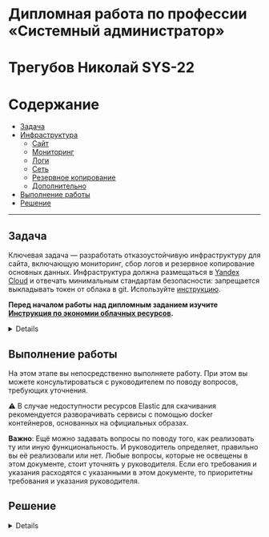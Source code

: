#  Дипломная работа по профессии «Системный администратор»
#  Трегубов Николай SYS-22


   
Содержание
==========
* [Задача](#Задача)
* [Инфраструктура](#Инфраструктура)
    * [Сайт](#Сайт)
    * [Мониторинг](#Мониторинг)
    * [Логи](#Логи)
    * [Сеть](#Сеть)
    * [Резервное копирование](#Резервное-копирование)
    * [Дополнительно](#Дополнительно)
* [Выполнение работы](#Выполнение-работы)
* [Решение](#Решение)
<!-- * [Критерии сдачи](#Критерии-сдачи)
* [Как правильно задавать вопросы дипломному руководителю](#Как-правильно-задавать-вопросы-дипломному-руководителю) 
 -->
---------


## Задача
Ключевая задача — разработать отказоустойчивую инфраструктуру для сайта, включающую мониторинг, сбор логов и резервное копирование основных данных. Инфраструктура должна размещаться в [Yandex Cloud](https://cloud.yandex.com/) и отвечать минимальным стандартам безопасности: запрещается выкладывать токен от облака в git. Используйте [инструкцию](https://cloud.yandex.ru/docs/tutorials/infrastructure-management/terraform-quickstart#get-credentials).

**Перед началом работы над дипломным заданием изучите [Инструкция по экономии облачных ресурсов](https://github.com/netology-code/devops-materials/blob/master/cloudwork.MD).**
 <details>
    
## Инфраструктура
Для развёртки инфраструктуры используйте Terraform и Ansible.  

Не используйте для ansible inventory ip-адреса! Вместо этого используйте fqdn имена виртуальных машин в зоне ".ru-central1.internal". Пример: example.ru-central1.internal  

Важно: используйте по-возможности **минимальные конфигурации ВМ**:2 ядра 20% Intel ice lake, 2-4Гб памяти, 10hdd, прерываемая. 

**Так как прерываемая ВМ проработает не больше 24ч, перед сдачей работы на проверку дипломному руководителю сделайте ваши ВМ постоянно работающими.**

Ознакомьтесь со всеми пунктами из этой секции, не беритесь сразу выполнять задание, не дочитав до конца. Пункты взаимосвязаны и могут влиять друг на друга.

### Сайт
Создайте две ВМ в разных зонах, установите на них сервер nginx, если его там нет. ОС и содержимое ВМ должно быть идентичным, это будут наши веб-сервера.

Используйте набор статичных файлов для сайта. Можно переиспользовать сайт из домашнего задания.

Создайте [Target Group](https://cloud.yandex.com/docs/application-load-balancer/concepts/target-group), включите в неё две созданных ВМ.

Создайте [Backend Group](https://cloud.yandex.com/docs/application-load-balancer/concepts/backend-group), настройте backends на target group, ранее созданную. Настройте healthcheck на корень (/) и порт 80, протокол HTTP.

Создайте [HTTP router](https://cloud.yandex.com/docs/application-load-balancer/concepts/http-router). Путь укажите — /, backend group — созданную ранее.

Создайте [Application load balancer](https://cloud.yandex.com/en/docs/application-load-balancer/) для распределения трафика на веб-сервера, созданные ранее. Укажите HTTP router, созданный ранее, задайте listener тип auto, порт 80.

Протестируйте сайт
`curl -v <публичный IP балансера>:80` 

### Мониторинг
Создайте ВМ, разверните на ней Zabbix. На каждую ВМ установите Zabbix Agent, настройте агенты на отправление метрик в Zabbix. 

Настройте дешборды с отображением метрик, минимальный набор — по принципу USE (Utilization, Saturation, Errors) для CPU, RAM, диски, сеть, http запросов к веб-серверам. Добавьте необходимые tresholds на соответствующие графики.

### Логи
Cоздайте ВМ, разверните на ней Elasticsearch. Установите filebeat в ВМ к веб-серверам, настройте на отправку access.log, error.log nginx в Elasticsearch.

Создайте ВМ, разверните на ней Kibana, сконфигурируйте соединение с Elasticsearch.

### Сеть
Разверните один VPC. Сервера web, Elasticsearch поместите в приватные подсети. Сервера Zabbix, Kibana, application load balancer определите в публичную подсеть.

Настройте [Security Groups](https://cloud.yandex.com/docs/vpc/concepts/security-groups) соответствующих сервисов на входящий трафик только к нужным портам.

Настройте ВМ с публичным адресом, в которой будет открыт только один порт — ssh.  Эта вм будет реализовывать концепцию  [bastion host]( https://cloud.yandex.ru/docs/tutorials/routing/bastion) . Синоним "bastion host" - "Jump host". Подключение  ansible к серверам web и Elasticsearch через данный bastion host можно сделать с помощью  [ProxyCommand](https://docs.ansible.com/ansible/latest/network/user_guide/network_debug_troubleshooting.html#network-delegate-to-vs-proxycommand) . Допускается установка и запуск ansible непосредственно на bastion host.(Этот вариант легче в настройке)

### Резервное копирование
Создайте snapshot дисков всех ВМ. Ограничьте время жизни snaphot в неделю. Сами snaphot настройте на ежедневное копирование.

### Дополнительно
Не входит в минимальные требования. 

1. Для Zabbix можно реализовать разделение компонент - frontend, server, database. Frontend отдельной ВМ поместите в публичную подсеть, назначте публичный IP. Server поместите в приватную подсеть, настройте security group на разрешение трафика между frontend и server. Для Database используйте [Yandex Managed Service for PostgreSQL](https://cloud.yandex.com/en-ru/services/managed-postgresql). Разверните кластер из двух нод с автоматическим failover.
2. Вместо конкретных ВМ, которые входят в target group, можно создать [Instance Group](https://cloud.yandex.com/en/docs/compute/concepts/instance-groups/), для которой настройте следующие правила автоматического горизонтального масштабирования: минимальное количество ВМ на зону — 1, максимальный размер группы — 3.
3. В Elasticsearch добавьте мониторинг логов самого себя, Kibana, Zabbix, через filebeat. Можно использовать logstash тоже.
4. Воспользуйтесь Yandex Certificate Manager, выпустите сертификат для сайта, если есть доменное имя. Перенастройте работу балансера на HTTPS, при этом нацелен он будет на HTTP веб-серверов.

</details>

## Выполнение работы

На этом этапе вы непосредственно выполняете работу. При этом вы можете консультироваться с руководителем по поводу вопросов, требующих уточнения.

⚠️ В случае недоступности ресурсов Elastic для скачивания рекомендуется разворачивать сервисы с помощью docker контейнеров, основанных на официальных образах.

**Важно**: Ещё можно задавать вопросы по поводу того, как реализовать ту или иную функциональность. И руководитель определяет, правильно вы её реализовали или нет. Любые вопросы, которые не освещены в этом документе, стоит уточнять у руководителя. Если его требования и указания расходятся с указанными в этом документе, то приоритетны требования и указания руководителя.


## Решение
 <details>
    
## Инфраструктура

1. По инструкции с [Yandex Cloud](https://cloud.yandex.com/) установил терраформ на локальную ВМ, создал новый сервисный аккаунт и настроил доступ к    облаку с локальной машины:
  <details>
     
![image](https://github.com/mescal1ne1986/home_work/blob/main/Diplom/image/terraform%20init.png)
</details>
     
2. Написал конфиг для инфраструктуры с помощью [terraform](https://github.com/mescal1ne1986/home_work/tree/main/Diplom/terraform) запустил его
<details>
   
![image](https://github.com/mescal1ne1986/home_work/blob/main/Diplom/image/изображение_2024-03-02_144046303.png)
</details>
3. После развертывания инфраструктуры создаю вручную bastionhost и добавляю его в security groups, для установки  приложений с помощью Ansible 

4. Ставлю Ansible на bastionhost и проверяю:
<details>
   
[![Проверка](https://github.com/mescal1ne1986/home_work/blob/main/Diplom/image/ansible.png)
</details>

### Сайт

Создал две ВМ в разных зонах, ставлю на них сервера nginx [nginx.yml](https://github.com/mescal1ne1986/home_work/blob/main/Diplom/ansible/playbook-nginx.yml), в плейбуке описаны все действия.
Запускаю плейбук, проверяю что сайт доступен, заодно проверяю работу балансировщика
<details>
   
![установка](https://github.com/mescal1ne1986/home_work/blob/main/Diplom/image/ansible%20nginx.png)
![Сайт](https://github.com/mescal1ne1986/home_work/blob/main/Diplom/image/изображение_2024-03-03_135655285.png)
![Баланировщик](https://github.com/mescal1ne1986/home_work/blob/main/Diplom/image/balance1.png)
![Логи_балансировщика](https://github.com/mescal1ne1986/home_work/blob/main/Diplom/image/balancer.png)

</details>

### Мониторинг
 [Информация по подключению к серверам](https://github.com/mescal1ne1986/home_work/blob/main/Diplom/info.md)

Использовал ansible galaxy для заббикс [сервера](https://github.com/mescal1ne1986/home_work/tree/main/Diplom/ansible/roles/zabbix-server) и [агента](https://github.com/mescal1ne1986/home_work/tree/main/Diplom/ansible/roles/zabbix-agent), для установки агента на ВМ использовал fqdn, для того что бы настроить дашборды, необходимо добавить хосты и прикрутить к ним шаблоны (использовал стандартные линукс+агент)

Установка:
<details>

![image](https://github.com/mescal1ne1986/home_work/blob/main/Diplom/image/zabbix1.png)
![image](https://github.com/mescal1ne1986/home_work/blob/main/Diplom/image/zabbix2.png)
</details>
Дашборд:
<details>
   
![image](https://github.com/mescal1ne1986/home_work/blob/main/Diplom/image/zabbix%20сайт1.png)
![image](https://github.com/mescal1ne1986/home_work/blob/main/Diplom/image/zabbix%20сайт2.png)

</details> 

### Логи
Сначала установил [Elasticsearch](https://github.com/mescal1ne1986/home_work/blob/main/Diplom/ansible/playbook-elastic.yml),потом [filebeat](https://github.com/mescal1ne1986/home_work/blob/main/Diplom/ansible/playbook-filebeat.yml) на ВМ, далее [Kibana](https://github.com/mescal1ne1986/home_work/blob/main/Diplom/ansible/playbook-kibana.yml), [конфиги](https://github.com/mescal1ne1986/home_work/tree/main/Diplom/ansible/configs) для них.

скриншоты:
<details>

Установка:
![image](https://github.com/mescal1ne1986/home_work/blob/main/Diplom/image/filebeat.png)
![image](https://github.com/mescal1ne1986/home_work/blob/main/Diplom/image/elastic.png)
![image](https://github.com/mescal1ne1986/home_work/blob/main/Diplom/image/kibana.png)
Проверки:
![image](https://github.com/mescal1ne1986/home_work/blob/main/Diplom/image/kibana%20сайт1.png)
![image](https://github.com/mescal1ne1986/home_work/blob/main/Diplom/image/kibana%20сайт2.png)

</details> 

### Сеть

<details>
   
Группы безопасности: 
![image](https://github.com/mescal1ne1986/home_work/commit/9ffde824d8e13fe73e2d5ea3d65620e542939664)
Балансировщик
![image](https://github.com/mescal1ne1986/home_work/blob/main/Diplom/image/балансер.png)
![image](https://github.com/mescal1ne1986/home_work/blob/main/Diplom/image/карта%20балансировки.png)
![image](https://github.com/mescal1ne1986/home_work/blob/main/Diplom/image/группы%20бэк.png)

</details> 

### Резервное копирование
Создайте snapshot дисков всех ВМ. Ограничьте время жизни snaphot в неделю. Сами snaphot настройте на ежедневное копирование.
<details>

Резервное копирование было настроено с помощью terraform, [main.tf](https://github.com/mescal1ne1986/home_work/blob/main/Diplom/terraform/main.tf#L485)

![image](https://github.com/mescal1ne1986/home_work/blob/main/Diplom/image/снимки.png)

</details> 


## Спасибо за курс! Было интересно.
</details> 

<!-- 
## Критерии сдачи
1. Инфраструктура отвечает минимальным требованиям, описанным в [Задаче](#Задача).
2. Предоставлен доступ ко всем ресурсам, у которых предполагается веб-страница (сайт, Kibana, Zabbix).
3. Для ресурсов, к которым предоставить доступ проблематично, предоставлены скриншоты, команды, stdout, stderr, подтверждающие работу ресурса.
4. Работа оформлена в отдельном репозитории в GitHub или в [Google Docs](https://docs.google.com/), разрешён доступ по ссылке. 
5. Код размещён в репозитории в GitHub.
6. Работа оформлена так, чтобы были понятны ваши решения и компромиссы. 
7. Если использованы дополнительные репозитории, доступ к ним открыт. 

## Как правильно задавать вопросы дипломному руководителю
Что поможет решить большинство частых проблем:
1. Попробовать найти ответ сначала самостоятельно в интернете или в материалах курса и только после этого спрашивать у дипломного руководителя. Навык поиска ответов пригодится вам в профессиональной деятельности.
2. Если вопросов больше одного, присылайте их в виде нумерованного списка. Так дипломному руководителю будет проще отвечать на каждый из них.
3. При необходимости прикрепите к вопросу скриншоты и стрелочкой покажите, где не получается. Программу для этого можно скачать [здесь](https://app.prntscr.com/ru/).

Что может стать источником проблем:
1. Вопросы вида «Ничего не работает. Не запускается. Всё сломалось». Дипломный руководитель не сможет ответить на такой вопрос без дополнительных уточнений. Цените своё время и время других.
2. Откладывание выполнения дипломной работы на последний момент.
3. Ожидание моментального ответа на свой вопрос. Дипломные руководители — работающие инженеры, которые занимаются, кроме преподавания, своими проектами. Их время ограничено, поэтому постарайтесь задавать правильные вопросы, чтобы получать быстрые ответы :)
